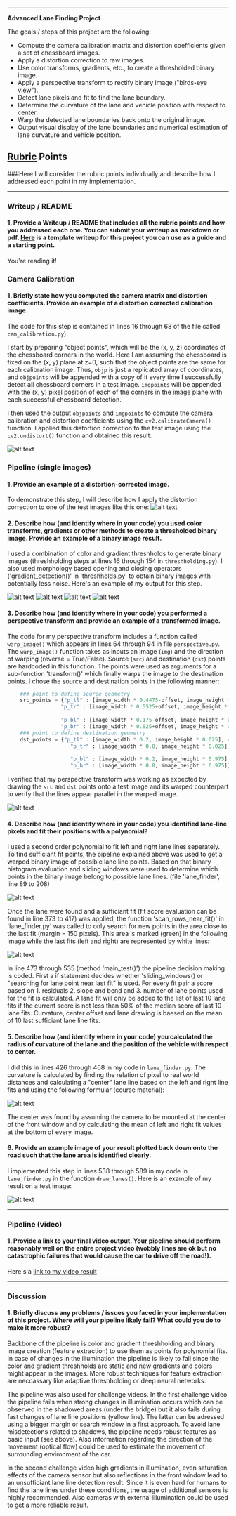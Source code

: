 

---

**Advanced Lane Finding Project**

The goals / steps of this project are the following:

* Compute the camera calibration matrix and distortion coefficients given a set of chessboard images.
* Apply a distortion correction to raw images.
* Use color transforms, gradients, etc., to create a thresholded binary image.
* Apply a perspective transform to rectify binary image ("birds-eye view").
* Detect lane pixels and fit to find the lane boundary.
* Determine the curvature of the lane and vehicle position with respect to center.
* Warp the detected lane boundaries back onto the original image.
* Output visual display of the lane boundaries and numerical estimation of lane curvature and vehicle position.

[//]: # (Image References)

[image1]: ./output_images/undistorted.png "Originial and undistorted camera image"
[image2]: ./output_images/undistorted_right_road.png "Road Transformed"
[image3]: ./output_images/original_gradient.png "Original image for gradient detection"
[image32]: ./output_images/combination1_gradient.png "Combination (1) of color and gradient detection"
[image33]: ./output_images/combination2_gradient.png "Combination (2) of color and gradient detection"
[image34]: ./output_images/combined_color_and_gradient_threshholds.png "Stacked combination of color and gradient threshholding & final warped binary"
[image4]: ./output_images/perspective.png "Warp Example"
[image5]: ./output_images/sliding_windows.png "Sliding windows and historam evaloation to find first lane lines"
[image6]: ./output_images/search_near_fit.png "Searching lane points near last fit"
[image7]: ./output_images/curvature.png "Formular for the curvature"
[image8]: ./output_images/lane_finding_example.png "Final output of the pipeline"
[video1]: ./out_project_video_n5_q20.mp4 "Project Video"

## [Rubric](https://review.udacity.com/#!/rubrics/571/view) Points

###Here I will consider the rubric points individually and describe how I addressed each point in my implementation.  

---

### Writeup / README

#### 1. Provide a Writeup / README that includes all the rubric points and how you addressed each one.  You can submit your writeup as markdown or pdf.  [Here](https://github.com/udacity/CarND-Advanced-Lane-Lines/blob/master/writeup_template.md) is a template writeup for this project you can use as a guide and a starting point.  

You're reading it!

### Camera Calibration

#### 1. Briefly state how you computed the camera matrix and distortion coefficients. Provide an example of a distortion corrected calibration image.

The code for this step is contained in lines 16 through 68 of the file called `cam_calibration.py`).  

I start by preparing "object points", which will be the (x, y, z) coordinates of the chessboard corners in the world. Here I am assuming the chessboard is fixed on the (x, y) plane at z=0, such that the object points are the same for each calibration image.  Thus, `objp` is just a replicated array of coordinates, and `objpoints` will be appended with a copy of it every time I successfully detect all chessboard corners in a test image.  `imgpoints` will be appended with the (x, y) pixel position of each of the corners in the image plane with each successful chessboard detection.  

I then used the output `objpoints` and `imgpoints` to compute the camera calibration and distortion coefficients using the `cv2.calibrateCamera()` function.  I applied this distortion correction to the test image using the `cv2.undistort()` function and obtained this result: 

![alt text][image1]

### Pipeline (single images)

#### 1. Provide an example of a distortion-corrected image.

To demonstrate this step, I will describe how I apply the distortion correction to one of the test images like this one:
![alt text][image2]

#### 2. Describe how (and identify where in your code) you used color transforms, gradients or other methods to create a thresholded binary image.  Provide an example of a binary image result.

I used a combination of color and gradient threshholds to generate binary images (threshholding steps at lines 16 through 154 in `threshholding.py`). I also used morphology based opening and closing operators ('gradient_detection()' in 'threshholds.py' to obtain binary images with potentially less noise. Here's an example of my output for this step.  

![alt text][image3]
![alt text][image32]
![alt text][image33]
![alt text][image34]


#### 3. Describe how (and identify where in your code) you performed a perspective transform and provide an example of a transformed image.

The code for my perspective transform includes a function called `warp_image()` which appears in lines 64 through 94 in file `perspective.py`. The `warp_image()` function takes as inputs an image (`img`) and the direction of warping (reverse = True/False). Source (`src`) and destination (`dst`) points are hardcoded in this function. The points were used as arguments for a sub-function 'transform()' which finally warps the image to the destination points. I chose the source and destination points in the following manner:

```python
    ### point to define source geometry
    src_points = {"p_tl" : [image_width * 0.4475-offset, image_height * 0.642], # position top left
                 "p_tr" : [image_width * 0.5525+offset, image_height * 0.642], # position top right
            
                 "p_bl" : [image_width * 0.175-offset, image_height * 0.95], # position bottom left   
                 "p_br" : [image_width * 0.825+offset, image_height * 0.95]}  # position bottom right
    ### point to define destination geometry            
    dst_points = {"p_tl" : [image_width * 0.2, image_height * 0.025], # position top left
                    "p_tr" : [image_width * 0.8, image_height * 0.025], # position top right
            
                    "p_bl" : [image_width * 0.2, image_height * 0.975], # position bottom left   
                    "p_br" : [image_width * 0.8, image_height * 0.975]}  # position bottom right
```


I verified that my perspective transform was working as expected by drawing the `src` and `dst` points onto a test image and its warped counterpart to verify that the lines appear parallel in the warped image.

![alt text][image4]

#### 4. Describe how (and identify where in your code) you identified lane-line pixels and fit their positions with a polynomial?

I used a second order polynomial to fit left and right lane lines seperately. To find sufficiant fit points, the pipeline explained above was used to get a warped binary image of possible lane line points. Based on that binary histogram evaluation and sliding windows were used to determine which points in the binary image belong to possible lane lines. (file 'lane_finder', line 89 to 208)

![alt text][image5]

Once the lane were found and a sufficiant fit (fit score evaluation can be found in line 373 to 417) was applied, the function 'scan_rows_near_fit()' in 'lane_finder.py' was called to only search for new points in the area close to the last fit (margin = 150 pixels). This area is marked (green) in the following image while the last fits (left and right) are represented by white lines: 

![alt text][image6]

In line 473 through 535 (method 'main_test()') the pipeline decision making is coded. First a if statement decides whether 'sliding_windows() or "searching for lane point near last fit" is used. For every fit pair a score based on 1. residuals 2. slope and bend and 3. number of lane points used for the fit is calculated. A lane fit will only be added to the list of last 10 lane fits if the current score is not less than 50% of the median score of last 10 lane fits. Curvature, center offset and lane drawing is baesed on the mean of 10 last sufficiant lane line fits. 

#### 5. Describe how (and identify where in your code) you calculated the radius of curvature of the lane and the position of the vehicle with respect to center.

I did this in lines 426 through 468 in my code in `lane_finder.py`. The curvature is calculated by finding the relation of pixel to real world distances and calculating a "center" lane line based on the left and right line fits and using the following formular (course material):

![alt text][image7]

The center was found by assuming the camera to be mounted at the center of the front window and by calculating the mean of left and right fit values at the bottom of every image.



#### 6. Provide an example image of your result plotted back down onto the road such that the lane area is identified clearly.

I implemented this step in lines 538 through 589 in my code in `lane_finder.py` in the function `draw_lanes()`.  Here is an example of my result on a test image:

![alt text][image8]

---

### Pipeline (video)

#### 1. Provide a link to your final video output.  Your pipeline should perform reasonably well on the entire project video (wobbly lines are ok but no catastrophic failures that would cause the car to drive off the road!).

Here's a [link to my video result](./output_project_video_5scores_q50.mp4)

---

### Discussion

#### 1. Briefly discuss any problems / issues you faced in your implementation of this project.  Where will your pipeline likely fail?  What could you do to make it more robust?

Backbone of the pipeline is color and gradient threshholding and binary image creation (feature extraction) to use them as points for polynomial fits. In case of changes in the illumination the pipeline is likely to fail since the color and gradient threshholds are static and new gradients and colors might appear in the images. More robust techniques for feature extraction are neccassary like adaptive threshholding or deep neural networks.

The pipeline was also used for challenge videos. In the first challenge video the pipeline fails when strong changes in illumination occurs which can be observed in the shadowed areas (under the bridge) but it also fails during fast changes of lane line positions (yellow line). The latter can be adressed using a bigger margin or search window in a first approach. 
To avoid lane misdetections related to shadows, the pipeline needs robust features as basic input (see above).
Also information regarding the direction of the movement (optical flow) could be used to estimate the movement of surrounding environment of the car.

In the second challenge video high gradients in illumination, even saturation effects of the camera sensor but also reflections in the front window lead to an unsufficiant lane line detection result. Since it is even hard for humans to find the lane lines under these conditions, the usage of additional sensors is highly recommended. Also cameras with external illumination could be used to get a more reliable result.  


